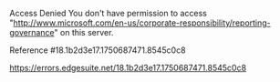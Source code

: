 Access Denied
You don't have permission to access "http://www.microsoft.com/en-us/corporate-responsibility/reporting-governance" on this server.

Reference #18.1b2d3e17.1750687471.8545c0c8

https://errors.edgesuite.net/18.1b2d3e17.1750687471.8545c0c8
